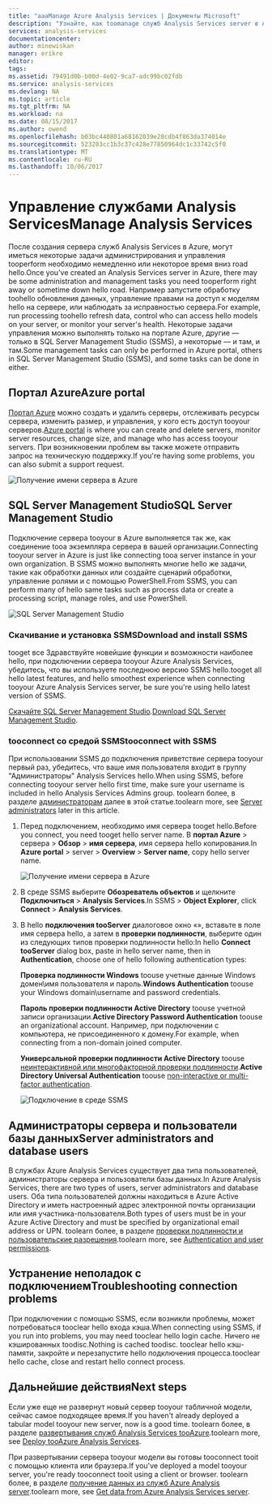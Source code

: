 ```yaml
---
title: "aaaManage Azure Analysis Services | Документы Microsoft"
description: "Узнайте, как toomanage служб Analysis Services server в Azure."
services: analysis-services
documentationcenter: 
author: minewiskan
manager: erikre
editor: 
tags: 
ms.assetid: 79491d0b-b00d-4e02-9ca7-adc99bc02fdb
ms.service: analysis-services
ms.devlang: NA
ms.topic: article
ms.tgt_pltfrm: NA
ms.workload: na
ms.date: 08/15/2017
ms.author: owend
ms.openlocfilehash: b03bc440801a68162039e28cdb4f863da374014e
ms.sourcegitcommit: 523283cc1b3c37c428e77850964dc1c33742c5f0
ms.translationtype: MT
ms.contentlocale: ru-RU
ms.lasthandoff: 10/06/2017
---
```

# <a name="manage-analysis-services"></a><span data-ttu-id="9cc08-103">Управление службами Analysis Services</span><span class="sxs-lookup"><span data-stu-id="9cc08-103">Manage Analysis Services</span></span>
<span data-ttu-id="9cc08-104">После создания сервера служб Analysis Services в Azure, могут иметься некоторые задачи администрирования и управления tooperform необходимо немедленно или некоторое время вниз road hello.</span><span class="sxs-lookup"><span data-stu-id="9cc08-104">Once you've created an Analysis Services server in Azure, there may be some administration and management tasks you need tooperform right away or sometime down hello road.</span></span> <span data-ttu-id="9cc08-105">Например запустите обработку toohello обновления данных, управление правами на доступ к моделям hello на сервере, или наблюдать за исправностью сервера.</span><span class="sxs-lookup"><span data-stu-id="9cc08-105">For example, run processing toohello refresh data, control who can access hello models on your server, or monitor your server's health.</span></span> <span data-ttu-id="9cc08-106">Некоторые задачи управления можно выполнять только на портале Azure, другие — только в SQL Server Management Studio (SSMS), а некоторые — и там, и там.</span><span class="sxs-lookup"><span data-stu-id="9cc08-106">Some management tasks can only be performed in Azure portal, others in SQL Server Management Studio (SSMS), and some tasks can be done in either.</span></span>

## <a name="azure-portal"></a><span data-ttu-id="9cc08-107">Портал Azure</span><span class="sxs-lookup"><span data-stu-id="9cc08-107">Azure portal</span></span>
<span data-ttu-id="9cc08-108">[Портал Azure](http://portal.azure.com/) можно создать и удалить серверы, отслеживать ресурсы сервера, изменить размер, и управления, у кого есть доступ tooyour серверов.</span><span class="sxs-lookup"><span data-stu-id="9cc08-108">[Azure portal](http://portal.azure.com/) is where you can create and delete servers, monitor server resources, change size, and manage who has access tooyour servers.</span></span>  <span data-ttu-id="9cc08-109">При возникновении проблем вы также можете отправить запрос на техническую поддержку.</span><span class="sxs-lookup"><span data-stu-id="9cc08-109">If you're having some problems, you can also submit a support request.</span></span>

![Получение имени сервера в Azure](./media/analysis-services-manage/aas-manage-portal.png)

## <a name="sql-server-management-studio"></a><span data-ttu-id="9cc08-111">SQL Server Management Studio</span><span class="sxs-lookup"><span data-stu-id="9cc08-111">SQL Server Management Studio</span></span>
<span data-ttu-id="9cc08-112">Подключение сервера tooyour в Azure выполняется так же, как соединение tooa экземпляра сервера в вашей организации.</span><span class="sxs-lookup"><span data-stu-id="9cc08-112">Connecting tooyour server in Azure is just like connecting tooa server instance in your own organization.</span></span> <span data-ttu-id="9cc08-113">В SSMS можно выполнять многие hello же задачи, такие как обработки данных или создайте сценарий обработки, управление ролями и с помощью PowerShell.</span><span class="sxs-lookup"><span data-stu-id="9cc08-113">From SSMS, you can perform many of hello same tasks such as process data or create a processing script, manage roles, and use PowerShell.</span></span>
  
![SQL Server Management Studio](./media/analysis-services-manage/aas-manage-ssms.png)

### <a name="download-and-install-ssms"></a><span data-ttu-id="9cc08-115">Скачивание и установка SSMS</span><span class="sxs-lookup"><span data-stu-id="9cc08-115">Download and install SSMS</span></span>
<span data-ttu-id="9cc08-116">tooget все Здравствуйте новейшие функции и возможности наиболее hello, при подключении сервера tooyour Azure Analysis Services, убедитесь, что вы используете последнюю версию SSMS hello.</span><span class="sxs-lookup"><span data-stu-id="9cc08-116">tooget all hello latest features, and hello smoothest experience when connecting tooyour Azure Analysis Services server, be sure you're using hello latest version of SSMS.</span></span> 

<span data-ttu-id="9cc08-117">[Скачайте SQL Server Management Studio](https://docs.microsoft.com/sql/ssms/download-sql-server-management-studio-ssms).</span><span class="sxs-lookup"><span data-stu-id="9cc08-117">[Download SQL Server Management Studio](https://docs.microsoft.com/sql/ssms/download-sql-server-management-studio-ssms).</span></span>


### <a name="tooconnect-with-ssms"></a><span data-ttu-id="9cc08-118">tooconnect со средой SSMS</span><span class="sxs-lookup"><span data-stu-id="9cc08-118">tooconnect with SSMS</span></span>
 <span data-ttu-id="9cc08-119">При использовании SSMS до подключения приветствие сервера tooyour первый раз, убедитесь, что ваше имя пользователя входит в группу "Администраторы" Analysis Services hello.</span><span class="sxs-lookup"><span data-stu-id="9cc08-119">When using SSMS, before connecting tooyour server hello first time, make sure your username is included in hello Analysis Services Admins group.</span></span> <span data-ttu-id="9cc08-120">toolearn более, в разделе [администраторам](#server-administrators) далее в этой статье.</span><span class="sxs-lookup"><span data-stu-id="9cc08-120">toolearn more, see [Server administrators](#server-administrators) later in this article.</span></span>

1. <span data-ttu-id="9cc08-121">Перед подключением, необходимо имя сервера tooget hello.</span><span class="sxs-lookup"><span data-stu-id="9cc08-121">Before you connect, you need tooget hello server name.</span></span> <span data-ttu-id="9cc08-122">В **портал Azure** > сервера > **Обзор** > **имя сервера**, имя сервера hello копирования.</span><span class="sxs-lookup"><span data-stu-id="9cc08-122">In **Azure portal** > server > **Overview** > **Server name**, copy hello server name.</span></span>
   
    ![Получение имени сервера в Azure](./media/analysis-services-deploy/aas-deploy-get-server-name.png)
2. <span data-ttu-id="9cc08-124">В среде SSMS выберите **Обозреватель объектов** и щелкните **Подключиться** > **Analysis Services**.</span><span class="sxs-lookup"><span data-stu-id="9cc08-124">In SSMS > **Object Explorer**, click **Connect** > **Analysis Services**.</span></span>
3. <span data-ttu-id="9cc08-125">В hello **подключения tooServer** диалоговое окно «», вставьте в поле имя сервера hello, а затем в **проверки подлинности**, выберите один из следующих типов проверки подлинности hello:</span><span class="sxs-lookup"><span data-stu-id="9cc08-125">In hello **Connect tooServer** dialog box, paste in hello server name, then in **Authentication**, choose one of hello following authentication types:</span></span>
   
    <span data-ttu-id="9cc08-126">**Проверка подлинности Windows** toouse учетные данные Windows домен\имя пользователя и пароль.</span><span class="sxs-lookup"><span data-stu-id="9cc08-126">**Windows Authentication** toouse your Windows domain\username and password credentials.</span></span>

    <span data-ttu-id="9cc08-127">**Пароль проверки подлинности Active Directory** toouse учетной записи организации.</span><span class="sxs-lookup"><span data-stu-id="9cc08-127">**Active Directory Password Authentication** toouse an organizational account.</span></span> <span data-ttu-id="9cc08-128">Например, при подключении с компьютера, не присоединенного к домену.</span><span class="sxs-lookup"><span data-stu-id="9cc08-128">For example, when connecting from a non-domain joined computer.</span></span>

    <span data-ttu-id="9cc08-129">**Универсальной проверки подлинности Active Directory** toouse [неинтерактивной или многофакторной проверки подлинности](../sql-database/sql-database-ssms-mfa-authentication.md).</span><span class="sxs-lookup"><span data-stu-id="9cc08-129">**Active Directory Universal Authentication** toouse [non-interactive or multi-factor authentication](../sql-database/sql-database-ssms-mfa-authentication.md).</span></span> 
   
    ![Подключение в среде SSMS](./media/analysis-services-manage/aas-manage-connect-ssms.png)

## <a name="server-administrators-and-database-users"></a><span data-ttu-id="9cc08-131">Администраторы сервера и пользователи базы данных</span><span class="sxs-lookup"><span data-stu-id="9cc08-131">Server administrators and database users</span></span>
<span data-ttu-id="9cc08-132">В службах Azure Analysis Services существует два типа пользователей, администраторы сервера и пользователи базы данных.</span><span class="sxs-lookup"><span data-stu-id="9cc08-132">In Azure Analysis Services, there are two types of users, server administrators and database users.</span></span> <span data-ttu-id="9cc08-133">Оба типа пользователей должны находиться в Azure Active Directory и иметь настроенный адрес электронной почты организации или имя участника-пользователя.</span><span class="sxs-lookup"><span data-stu-id="9cc08-133">Both types of users must be in your Azure Active Directory and must be specified by organizational email address or UPN.</span></span> <span data-ttu-id="9cc08-134">toolearn более, в разделе [проверки подлинности и пользовательские разрешения](analysis-services-manage-users.md).</span><span class="sxs-lookup"><span data-stu-id="9cc08-134">toolearn more, see [Authentication and user permissions](analysis-services-manage-users.md).</span></span>


## <a name="troubleshooting-connection-problems"></a><span data-ttu-id="9cc08-135">Устранение неполадок с подключением</span><span class="sxs-lookup"><span data-stu-id="9cc08-135">Troubleshooting connection problems</span></span>
<span data-ttu-id="9cc08-136">При подключении с помощью SSMS, если возникли проблемы, может потребоваться tooclear hello входа кэша.</span><span class="sxs-lookup"><span data-stu-id="9cc08-136">When connecting using SSMS, if you run into problems, you may need tooclear hello login cache.</span></span> <span data-ttu-id="9cc08-137">Ничего не кэшированных toodisc.</span><span class="sxs-lookup"><span data-stu-id="9cc08-137">Nothing is cached toodisc.</span></span> <span data-ttu-id="9cc08-138">tooclear hello кэш-памяти, закройте и перезапустите hello подключения процесса.</span><span class="sxs-lookup"><span data-stu-id="9cc08-138">tooclear hello cache, close and restart hello connect process.</span></span> 

## <a name="next-steps"></a><span data-ttu-id="9cc08-139">Дальнейшие действия</span><span class="sxs-lookup"><span data-stu-id="9cc08-139">Next steps</span></span>
<span data-ttu-id="9cc08-140">Если уже еще не развернут новый сервер tooyour табличной модели, сейчас самое подходящее время.</span><span class="sxs-lookup"><span data-stu-id="9cc08-140">If you haven't already deployed a tabular model tooyour new server, now is a good time.</span></span> <span data-ttu-id="9cc08-141">toolearn более, в разделе [развертывания служб Analysis Services tooAzure](analysis-services-deploy.md).</span><span class="sxs-lookup"><span data-stu-id="9cc08-141">toolearn more, see [Deploy tooAzure Analysis Services](analysis-services-deploy.md).</span></span>

<span data-ttu-id="9cc08-142">При развертывании сервера tooyour модели вы готовы tooconnect tooit с помощью клиента или браузера.</span><span class="sxs-lookup"><span data-stu-id="9cc08-142">If you've deployed a model tooyour server, you're ready tooconnect tooit using a client or browser.</span></span> <span data-ttu-id="9cc08-143">toolearn более, в разделе [получение данных из служб Azure Analysis server](analysis-services-connect.md).</span><span class="sxs-lookup"><span data-stu-id="9cc08-143">toolearn more, see [Get data from Azure Analysis Services server](analysis-services-connect.md).</span></span>

